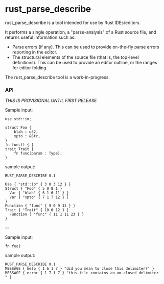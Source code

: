 # rust_parse_describe
rust_parse_describe is a tool intended for use by Rust IDEs/editors. 

It performs a single operation, a "parse-analysis" of a Rust source file, and returns useful information such as:
 * Parse errors (if any). This can be used to provide on-the-fly parse errors reporting in the editor.
 * The structural elements of the source file (that is, the top-level definitions). This can be used to provide an editor outline, or the ranges for editor folding.

The rust_parse_describe tool is a work-in-progress.

### API

*THIS IS PROVISIONAL UNTIL FIRST RELEASE*

Sample input:
```
use std::io; 

struct Foo {
	blah : u32, 
	xpto : &Str,
} 
fn func() { } 
trait Trait { 
	fn func(param : Type);
}
```
sample output:
```
RUST_PARSE_DESCRIBE 0.1

Use { "std::io" { 3 0 3 12 } }
Struct { "Foo" { 5 0 8 1 }
  Var { "blah" { 6 1 6 11 } }
  Var { "xpto" { 7 1 7 12 } }
}
Function { "func" { 9 0 9 13 } }
Trait { "Trait" { 10 0 12 1 }
  Function { "func" { 11 1 11 23 } }
}
```
--

Sample input:
```
fn foo(
```
sample output:
```
RUST_PARSE_DESCRIBE 0.1
MESSAGE { help { 1 6 1 7 } "did you mean to close this delimiter?" }
MESSAGE { error { 1 7 1 7 } "this file contains an un-closed delimiter " }
```

